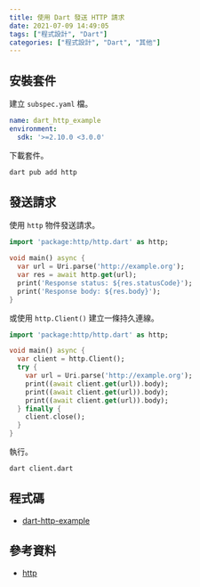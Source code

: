 ```yaml
---
title: 使用 Dart 發送 HTTP 請求
date: 2021-07-09 14:49:05
tags: ["程式設計", "Dart"]
categories: ["程式設計", "Dart", "其他"]
---
```


## 安裝套件

建立 `subspec.yaml` 檔。

```YAML
name: dart_http_example
environment:
  sdk: '>=2.10.0 <3.0.0'
```

下載套件。

```BASH
dart pub add http
```

## 發送請求

使用 `http` 物件發送請求。

```DART
import 'package:http/http.dart' as http;

void main() async {
  var url = Uri.parse('http://example.org');
  var res = await http.get(url);
  print('Response status: ${res.statusCode}');
  print('Response body: ${res.body}');
}
```

或使用 `http.Client()` 建立一條持久連線。

```DART
import 'package:http/http.dart' as http;

void main() async {
  var client = http.Client();
  try {
    var url = Uri.parse('http://example.org');
    print((await client.get(url)).body);
    print((await client.get(url)).body);
    print((await client.get(url)).body);
  } finally {
    client.close();
  }
}
```

執行。

```BASH
dart client.dart
```

## 程式碼

- [dart-http-example](https://github.com/memochou1993/dart-http-example)

## 參考資料

- [http](https://github.com/dart-lang/http)
